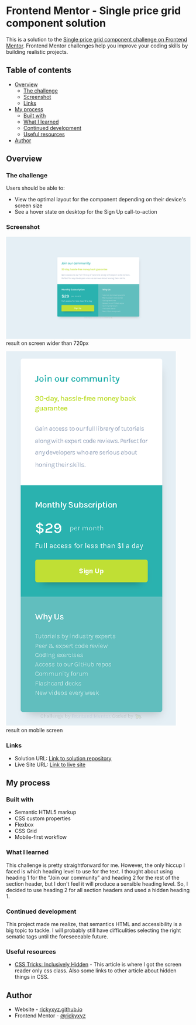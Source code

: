 # Frontend Mentor - Single price grid component solution

This is a solution to the [Single price grid component challenge on Frontend Mentor](https://www.frontendmentor.io/challenges/single-price-grid-component-5ce41129d0ff452fec5abbbc). Frontend Mentor challenges help you improve your coding skills by building realistic projects. 

## Table of contents

- [Overview](#overview)
  - [The challenge](#the-challenge)
  - [Screenshot](#screenshot)
  - [Links](#links)
- [My process](#my-process)
  - [Built with](#built-with)
  - [What I learned](#what-i-learned)
  - [Continued development](#continued-development)
  - [Useful resources](#useful-resources)
- [Author](#author)

## Overview

### The challenge

Users should be able to:

- View the optimal layout for the component depending on their device's screen size
- See a hover state on desktop for the Sign Up call-to-action

### Screenshot

![result on desktop](./screenshot/single-price-grid-component-desktop.png)
result on screen wider than 720px

![result on mobile](./screenshot/single-price-grid-component-mobile.png)
result on mobile screen

### Links

- Solution URL: [Link to solution repository](https://github.com/rickyxyz/frontendmentor-projects/tree/main/single-price-grid-component-master)
- Live Site URL: [Link to live site](https://rickyxyz.github.io/frontendmentor-projects/single-price-grid-component-master/index.html)

## My process

### Built with

- Semantic HTML5 markup
- CSS custom properties
- Flexbox
- CSS Grid
- Mobile-first workflow

### What I learned

This challenge is pretty straightforward for me. However, the only hiccup I faced is which heading level to use for the text. I thought about using heading 1 for the "Join our community" and heading 2 for the rest of the section header, but I don't feel it will produce a sensible heading level. So, I decided to use heading 2 for all section headers and used a hidden heading 1.

### Continued development

This project made me realize, that semantics HTML and accessibility is a big topic to tackle. I will probably still have difficulities selecting the right sematic tags until the foreseeeable future.

### Useful resources

- [CSS Tricks: Inclusively Hidden](https://css-tricks.com/inclusively-hidden/) - This article is where I got the screen reader only css class. Also some links to other article about hidden things in CSS.

## Author

- Website - [rickyxyz.github.io](https://www.rickyxyz.github.io)
- Frontend Mentor - [@rickyxyz](https://www.frontendmentor.io/profile/rickyxyz)